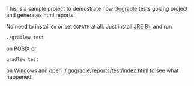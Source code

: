 This is a sample project to demostrate how [Gogradle](https://github.com/blindpirate/gogradle) tests golang project and generates html reports.

No need to install `Go` or set `GOPATH` at all. Just install [JRE 8+](http://www.oracle.com/technetwork/java/javase/downloads/jdk8-downloads-2133151.html) and run 

```
./gradlew test
```
on POSIX or

```
gradlew test
```
on Windows and open [./.gogradle/reports/test/index.html](./.gogradle/reports/test/index.html) to see what happened!
